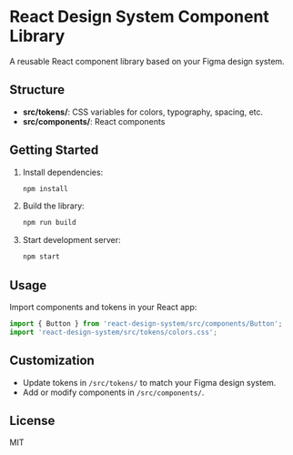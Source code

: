 # React Design System Component Library

A reusable React component library based on your Figma design system.

## Structure
- **src/tokens/**: CSS variables for colors, typography, spacing, etc.
- **src/components/**: React components

## Getting Started
1. Install dependencies:
   ```bash
   npm install
   ```
2. Build the library:
   ```bash
   npm run build
   ```
3. Start development server:
   ```bash
   npm start
   ```

## Usage
Import components and tokens in your React app:
```js
import { Button } from 'react-design-system/src/components/Button';
import 'react-design-system/src/tokens/colors.css';
```

## Customization
- Update tokens in `/src/tokens/` to match your Figma design system.
- Add or modify components in `/src/components/`.

## License
MIT
